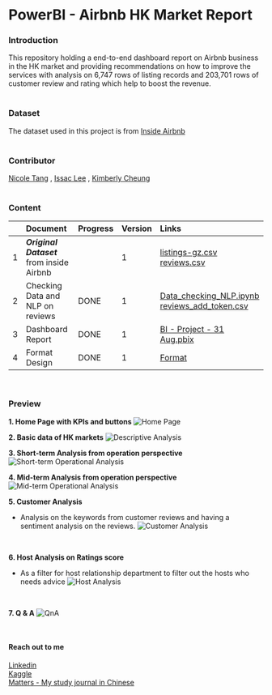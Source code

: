 # PowerBI - Airbnb HK Market Report

### Introduction
This repository holding a end-to-end dashboard report on Airbnb business in the HK market and providing recommendations on how to improve the services with analysis on 6,747 rows of listing records and 203,701 rows of customer review and rating which help to boost the revenue.
<br><br>

### Dataset
The dataset used in this project is from [Inside Airbnb](http://insideairbnb.com/get-the-data.html)
<br><br>

### Contributor
[Nicole Tang](https://github.com/coletangsy/) , [Issac Lee](https://github.com/IsaacLmk)  , [Kimberly Cheung](https://www.linkedin.com/in/kimberley-vanessa-cheung-athlete-fencing-data-professional)
<br><br>

### Content
|       | Document                            | Progress | Version | Links    |
| :---  | :---                                | :---     |:---     |   :---   |
|   1   | ***Original Dataset*** from inside Airbnb |          |    1    | [listings-gz.csv](https://github.com/coletangsy/PowerBI_Airbnb_HK_market/blob/main/listings-gz.csv) [reviews.csv](https://github.com/coletangsy/PowerBI_Airbnb_HK_market/blob/main/reviews-.csv)|
|   2   | Checking Data and NLP on reviews  |     DONE |   1     | [Data_checking_NLP.ipynb](https://github.com/coletangsy/PowerBI_Airbnb_HK_market/blob/main/Data_checking_NLP.ipynb) <br>[reviews_add_token.csv](https://github.com/coletangsy/PowerBI_Airbnb_HK_market/blob/main/reviews_add_token.csv)|
|   3   | Dashboard Report                     | DONE     | 1       | [BI - Project - 31 Aug.pbix](https://github.com/coletangsy/PowerBI_Airbnb_HK_market/blob/main/BI%20-%20Project%20-%2031%20Aug.pbix)|
|   4   | Format Design       | DONE|     1    | [Format](https://github.com/coletangsy/PowerBI_Airbnb_HK_market/tree/main/design) |

<br>

### Preview
**1. Home Page with KPIs and buttons**
![Home Page](https://github.com/coletangsy/PowerBI_Airbnb_HK_market/raw/main/powerbi_pic/0001.jpg)
<br>

**2. Basic data of HK markets**
![Descriptive Analysis](https://github.com/coletangsy/PowerBI_Airbnb_HK_market/raw/main/powerbi_pic/0002.jpg)
<br>

**3. Short-term Analysis from operation perspective**
![Short-term Operational Analysis](https://github.com/coletangsy/PowerBI_Airbnb_HK_market/raw/main/powerbi_pic/0003.jpg)
<br>

**4. Mid-term Analysis from operation perspective**
![Mid-term Operational Analysis](https://github.com/coletangsy/PowerBI_Airbnb_HK_market/raw/main/powerbi_pic/0004.jpg)
<br>

**5. Customer Analysis**
- Analysis on the keywords from customer reviews and having a sentiment analysis on the reviews.
![Customer Analysis](https://github.com/coletangsy/PowerBI_Airbnb_HK_market/raw/main/powerbi_pic/0005.jpg)
<br>

**6. Host Analysis on Ratings score**
- As a filter for host relationship department to filter out the hosts who needs advice
![Host Analysis](https://github.com/coletangsy/PowerBI_Airbnb_HK_market/raw/main/powerbi_pic/0006.jpg)
<br>

**7. Q & A**
![QnA](https://github.com/coletangsy/PowerBI_Airbnb_HK_market/raw/main/powerbi_pic/0007.jpg)
<br>

<br>

#### Reach out to me
[Linkedin](https://www.linkedin.com/in/nicoletangsy/)<br>   [Kaggle](https://www.kaggle.com/nicoletangsy)<br>    [Matters - My study journal in Chinese](https://matters.news/@coletangsy)
